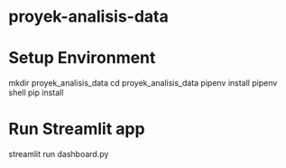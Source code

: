 # proyek-analisis-data

# Setup Environment
mkdir proyek_analisis_data
cd proyek_analisis_data
pipenv install
pipenv shell
pip install 

# Run Streamlit app
streamlit run dashboard.py
